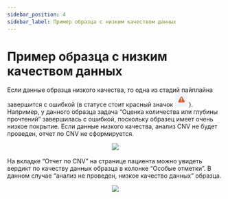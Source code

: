 ```yaml
---
sidebar_position: 4
sidebar_label: Пример образца с низким качеством данных
---
```


# Пример образца с низким качеством данных

Если данные образца низкого качества, то одна из стадий пайплайна завершится с ошибкой 
(в статусе стоит красный значок ![47](/img/rus/47-failed-status.png) ). 
Например, у данного образца задача “Оценка количества или глубины прочтений” завершилась с ошибкой, поскольку образец имеет очень низкое покрытие. Если данные низкого качества, анализ CNV не будет проведен, отчет по CNV не сформируется.

<p align="center">
<img src={require('/img/rus/48-main-page-low-data-quality.png').default} width="800"/>
</p>

На вкладке “Отчет по CNV” на странице пациента можно увидеть вердикт по качеству данных образца в колонке “Особые отметки”. В данном случае “анализ не проведен, низкое качество данных” образца.

<p align="center">
<img src={require('/img/rus/49-cnv-report-low-data-quality.png').default} width="900"/>
</p>
